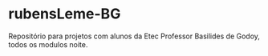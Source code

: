 # rubensLeme-BG
Repositório para projetos com alunos da Etec Professor Basilides de Godoy, todos os modulos noite.
